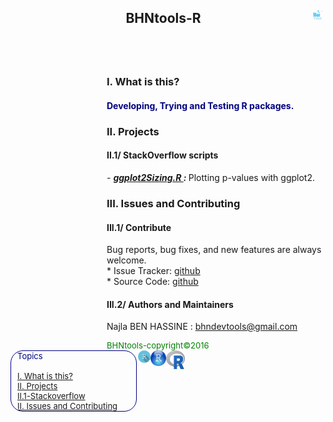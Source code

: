 <html>
<head>
  <meta charset="utf-8" />
  <title>BHNtools-R</title>
  <script type="text/javascript" src="http://code.jquery.com/jquery-latest.min.js"></script>
</head>
<header>
        <h2 style="padding-left:5px;;padding-right:5px;" >BHNtools-R <img src="logos/BHNtools-R.png" style="width:15px; height:15px;float:right;"></h2>
</header>
<div id="content-wrapper">
      <div class="inner clearfix">
        <section id="main-content">
            <aside style='float:right; width:350px;'>
                <article style="aling:center;">
                <h3 id='idtitle1'>I. What is this?</h3>
                <H4 style="color:navy; align:center;">Developing, Trying and Testing R packages.</H4>
                <h3 id='idtitle2'>II. Projects</h3>
                    <h4 id='subidtitle2'>II.1/ StackOverflow scripts</h4>
                    <span><em> - <strong> <a href="https://github.com/BHNtools/BHNtools-R/blob/master/BHNtools-R-testing/src/ggplot2Sizing.R"> ggplot2Sizing.R </a> : </strong></em>Plotting p-values with ggplot2.</span>
                <h3 id='idtitle4'>III. Issues and Contributing</h3>
                <h4>III.1/ Contribute</h4>
                <p>Bug reports, bug fixes, and new features are always welcome.<br>
                * Issue Tracker: <a href="https://github.com/BHNtools/BHNtools-R/issues">github</a><br>
                * Source Code: <a href="https://github.com/BHNtools/BHNtools-R">github</a></p>
                <h4 id='idtitleE'>III.2/ Authors and Maintainers</h4>
                <p>Najla BEN HASSINE : <a href="MAILTO:bhndevtools@gmail.com?Subject=DockerBIum">bhndevtools@gmail.com</a></p>
                <section style="font:bold;color:green;align:center;font-size:small;">
                BHNtools-copyright©2016
                </section>
                </article>
            </aside>
                <aside style='float:left; font:bold; color:navy; align:center; font-size:small; border: 1.5px solid; border-radius:20px; width:200px;'>
                <div style='font:bold;width:250px;padding-left:5px; padding-right:5px; margin-left:5px;'>Topics
                <br>
                <br>
                <a href=#idtitle1>I. What is this?</a>
                <br>
                <a href=#idtitle2>II. Projects</a>
                    <br>
                    <a href=#subidtitle2>II.1-Stackoverflow</a>
                <br>
                <a href=#idtitle4>II. Issues and Contributing</a>
                </div>
                </aside>
            <aside style="color:blue;float:left;padding-right:2px;padding-left:2px;">
<img src="logos/Rlogo.png" style="width:30px; height:30px; float:right;  display: inline;">
            <img src="logos/Rstudiologo.png" style="width:25px; height:25px; float:right; display: inline;">
            <img src="logos/Rshinylogo.png" style="width:20px;height:20px;float:right; display: inline;">
            </aside>
      </section>
    </div>
  </div>
  </body>
</html>
